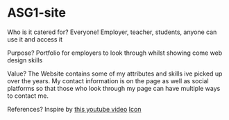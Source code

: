 # ASG1-site
Who is it catered for? 
Everyone! Employer, teacher, students, anyone can use it and access it

Purpose?
Portfolio for employers to look through whilst showing come web design skills

Value?
The Website contains some of my attributes and skills ive picked up over the years.
My contact information is on the page as well as social platforms so that those who look through my page can have multiple ways to contact me.

References?
Inspire by [this youtube video](https://www.youtube.com/watch?v=tcskp-ncN0I&t=1s&ab_channel=CodingNepal)
[Icon](https://www.w3schools.com/icons/fontawesome5_intro.asp) 
